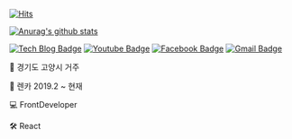 [![Hits](https://hits.seeyoufarm.com/api/count/incr/badge.svg?url=https%3A%2F%2Fgithub.com%2Fkangyongseok&count_bg=%2379C83D&title_bg=%23555555&icon=&icon_color=%23E7E7E7&title=hits&edge_flat=false)](https://hits.seeyoufarm.com)  
  
[![Anurag's github stats](https://github-readme-stats.vercel.app/api?username=kangyongseok)](https://github.com/anuraghazra/github-readme-stats)  

 [![Tech Blog Badge](http://img.shields.io/badge/-Tech%20blog-black?style=flat-square&logo=github&link=https://kangyongseok.github.io/)](https://kangyongseok.github.io/)
  [![Youtube Badge](https://img.shields.io/badge/Youtube-ff0000?style=flat-square&logo=youtube&link=https://www.youtube.com/channel/UCSZbF-pnrEW2W_brLaXFApg?view_as=subscriber)](https://www.youtube.com/channel/UCSZbF-pnrEW2W_brLaXFApg?view_as=subscriber)
  [![Facebook Badge](https://img.shields.io/badge/facebook-1877f2?style=flat-square&logo=facebook&logoColor=white&link=https://www.facebook.com/profile.php?id=100014279233128)](https://www.facebook.com/profile.php?id=100014279233128)
  [![Gmail Badge](https://img.shields.io/badge/Gmail-d14836?style=flat-square&logo=Gmail&logoColor=white&link=mailto:kangyongsuek@gmail.com)](mailto:kangyongsuek@gmail.com)
	
🏡    경기도 고양시 거주  

🏢    렌카 2019.2 ~ 현재  

💻    FrontDeveloper  

🛠    React  

